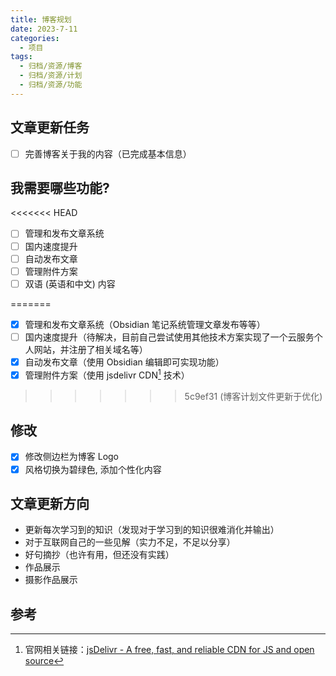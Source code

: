 ```yaml
---
title: 博客规划
date: 2023-7-11
categories:
  - 项目
tags:
  - 归档/资源/博客
  - 归档/资源/计划
  - 归档/资源/功能
---
```


## 文章更新任务

- [ ] 完善博客关于我的内容（已完成基本信息）

## 我需要哪些功能?

<<<<<<< HEAD
- [ ] 管理和发布文章系统
- [ ] 国内速度提升
- [ ] 自动发布文章
- [ ] 管理附件方案
- [ ] 双语 (英语和中文) 内容
<!-- - [ ] 自定义域名 -->
<!-- - [ ] 部署到自己的服务器中 -->
=======
- [x] 管理和发布文章系统（Obsidian 笔记系统管理文章发布等等）
- [ ] 国内速度提升（待解决，目前自己尝试使用其他技术方案实现了一个云服务个人网站，并注册了相关域名等）
- [x] 自动发布文章（使用 Obsidian 编辑即可实现功能）
- [x] 管理附件方案（使用 jsdelivr CDN[^jsdelivr] 技术）
>>>>>>> 5c9ef31 (博客计划文件更新于优化)

## 修改

- [x] 修改侧边栏为博客 Logo
- [x] 风格切换为碧绿色, 添加个性化内容

## 文章更新方向

- 更新每次学习到的知识（发现对于学习到的知识很难消化并输出）
- 对于互联网自己的一些见解（实力不足，不足以分享）
- 好句摘抄（也许有用，但还没有实践）
- 作品展示
- 摄影作品展示

## 参考

[^jsdelivr]: 官网相关链接：[jsDelivr - A free, fast, and reliable CDN for JS and open source](https://www.jsdelivr.com/)